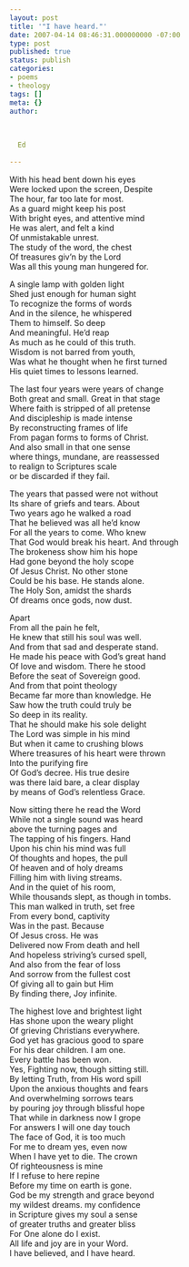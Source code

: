 ```yaml
---
layout: post
title: '"I have heard."'
date: 2007-04-14 08:46:31.000000000 -07:00
type: post
published: true
status: publish
categories:
- poems
- theology
tags: []
meta: {}
author:
  
  
  
  Ed
  
---
```

<p>With his head bent down his eyes<br />
Were locked upon the screen, Despite<br />
The hour, far too late for most.<br />
As a guard might keep his post<br />
With bright eyes, and attentive mind<br />
He was alert, and felt a kind<br />
Of unmistakable unrest.<br />
The study of the word, the chest<br />
Of treasures giv’n by the Lord<br />
Was all this young man hungered for.</p>
<p>A single lamp with golden light<br />
Shed just enough for human sight<br />
To recognize the forms of words<br />
And in the silence, he whispered<br />
Them to himself.  So deep<br />
And meaningful.  He’d reap<br />
As much as he could of this truth.<br />
Wisdom is not barred from youth,<br />
Was what he thought when he first turned<br />
His quiet times to lessons learned.</p>
<p>The last four years were years of change<br />
Both great and small.  Great in that stage<br />
Where faith is stripped of all pretense<br />
And discipleship is made intense<br />
By reconstructing frames of life<br />
From pagan forms to forms of Christ.<br />
And also small in that one sense<br />
where things, mundane, are reassessed<br />
to realign to Scriptures scale<br />
or be discarded if they fail.</p>
<p>The years that passed were not without<br />
Its share of griefs and tears.  About<br />
Two years ago he walked a road<br />
That he believed was all he’d know<br />
For all the years to come.  Who knew<br />
That God would break his heart.  And through<br />
The brokeness show him his hope<br />
Had gone beyond the holy scope<br />
Of Jesus Christ.  No other stone<br />
Could be his base. He stands alone.<br />
The Holy Son, amidst the shards<br />
Of dreams once gods, now dust.</p>
<p>Apart<br />
From all the pain he felt,<br />
He knew that still his soul was well.<br />
And from that sad and desperate stand.<br />
He made his peace with God’s great hand<br />
Of love and wisdom.  There he stood<br />
Before the seat of Sovereign good.<br />
And from that point theology<br />
Became far more than knowledge.  He<br />
Saw how the truth could truly be<br />
So deep in its reality.<br />
That he should make his sole delight<br />
The Lord was simple in his mind<br />
But when it came to crushing blows<br />
Where treasures of his heart were thrown<br />
Into the purifying fire<br />
Of God’s decree.  His true desire<br />
was there laid bare, a clear display<br />
by means of God’s relentless Grace.</p>
<p>Now sitting there he read the Word<br />
While not a single sound was heard<br />
above the turning pages and<br />
The tapping of his fingers. Hand<br />
Upon his chin his mind was full<br />
Of thoughts and hopes, the pull<br />
Of heaven and of holy dreams<br />
Filling him with living streams.<br />
And in the quiet of his room,<br />
While thousands slept, as though in tombs.<br />
This man walked in truth, set free<br />
From every bond, captivity<br />
Was in the past. Because<br />
Of Jesus cross. He was<br />
Delivered now From death and hell<br />
And hopeless striving’s cursed spell,<br />
And also from the fear of loss<br />
And sorrow from the fullest cost<br />
Of giving all to gain but Him<br />
By finding there, Joy infinite.</p>
<p>The highest love and brightest light<br />
Has shone upon the weary plight<br />
Of grieving Christians everywhere.<br />
God yet has gracious good to spare<br />
For his dear children.  I am one.<br />
Every battle has been won.<br />
Yes, Fighting now, though sitting still.<br />
By letting Truth, from His word spill<br />
Upon the anxious thoughts and fears<br />
And overwhelming sorrows tears<br />
by pouring joy through blissful hope<br />
That while in darkness now I grope<br />
For answers I will one day touch<br />
The face of God, it is too much<br />
For me to dream yes, even now<br />
When I have yet to die.  The crown<br />
Of righteousness is mine<br />
If I refuse to here repine<br />
Before my time on earth is gone.<br />
God be my strength and grace beyond<br />
my wildest dreams. my confidence<br />
in Scripture gives my soul a sense<br />
of greater truths and greater bliss<br />
For One alone do I exist.<br />
All life and joy are in your Word.<br />
I have believed, and I have heard.</p>
